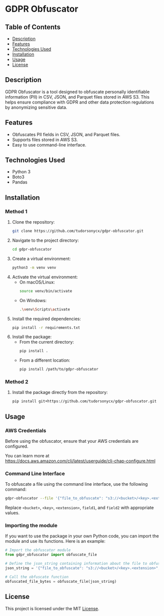 # GDPR Obfuscator

## Table of Contents
- [Description](#description)
- [Features](#features)
- [Technologies Used](#technologies-used)
- [Installation](#installation)
- [Usage](#usage)
- [License](#license)

## Description
GDPR Obfuscator is a tool designed to obfuscate personally identifiable information (PII) in CSV, JSON, and Parquet files stored in AWS S3. This helps ensure compliance with GDPR and other data protection regulations by anonymizing sensitive data.

## Features
- Obfuscates PII fields in CSV, JSON, and Parquet files.
- Supports files stored in AWS S3.
- Easy to use command-line interface.

## Technologies Used
- Python 3
- Boto3
- Pandas

## Installation

### Method 1
1. Clone the repository:
    ```sh
    git clone https://github.com/tudorsonycx/gdpr-obfuscator.git
    ```
2. Navigate to the project directory:
    ```sh
    cd gdpr-obfuscator
    ```
3. Create a virtual environment:
    ```sh
    python3 -m venv venv
    ```
4. Activate the virtual environment:
    - On macOS/Linux:
        ```sh
        source venv/bin/activate
        ```
    - On Windows:
        ```sh
        .\venv\Scripts\activate
        ```
5. Install the required dependencies:
    ```sh
    pip install -r requirements.txt
    ```
6. Install the package:
    - From the current directory:
        ```sh
        pip install .
        ```
    - From a different location:
        ```sh
        pip install /path/to/gdpr-obfuscator
        ```

### Method 2
1. Install the package directly from the repository:
    ```sh
    pip install git+https://github.com/tudorsonycx/gdpr-obfuscator.git
    ```

## Usage

### AWS Credentials
Before using the obfuscator, ensure that your AWS credentials are configured.

You can learn more at https://docs.aws.amazon.com/cli/latest/userguide/cli-chap-configure.html

### Command Line Interface
To obfuscate a file using the command line interface, use the following command:
```bash
gdpr-obfuscator --file '{"file_to_obfuscate": "s3://<bucket>/<key>.<extension>", "pii_fields": ["field1", "field2"]}'
```
Replace `<bucket>`, `<key>`, `<extension>`, `field1`, and `field2` with appropriate values.

### Importing the module

If you want to use the package in your own Python code, you can import the module and use its functions. Here is an example:

```python
# Import the obfuscator module
from gdpr_obfuscator import obfuscate_file

# Define the json_string containing information about the file to obfuscate
json_string = '{"file_to_obfuscate": "s3://<bucket>/<key>.<extension>", "pii_fields": ["field1", "field2"]}'

# Call the obfuscate function
obfuscated_file_bytes = obfuscate_file(json_string)
```

## License
This project is licensed under the MIT [License](LICENSE).

